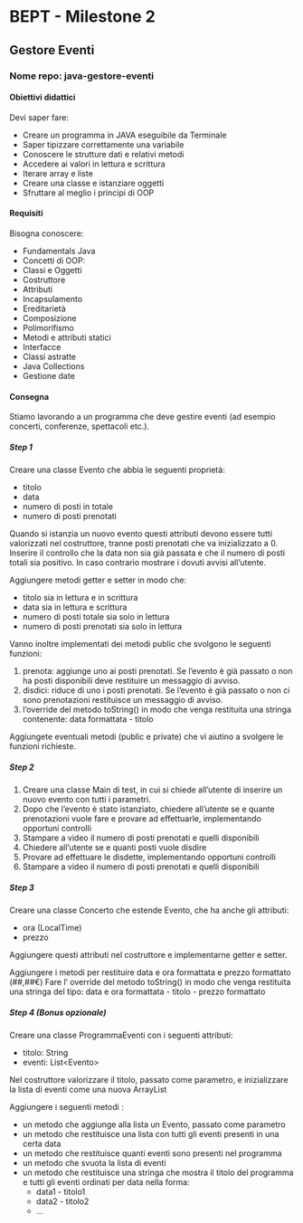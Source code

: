 # BEPT - Milestone 2
## Gestore Eventi

### Nome repo: java-gestore-eventi
#### Obiettivi didattici
Devi saper fare:
- Creare un programma in JAVA eseguibile da Terminale
- Saper tipizzare correttamente una variabile
- Conoscere le strutture dati e relativi metodi
- Accedere ai valori in lettura e scrittura
- Iterare array e liste
- Creare una classe e istanziare oggetti
- Sfruttare al meglio i principi di OOP

#### Requisiti
Bisogna conoscere:
- Fundamentals Java
- Concetti di OOP:
- Classi e Oggetti
- Costruttore
- Attributi
- Incapsulamento
- Ereditarietà
- Composizione
- Polimorifismo
- Metodi e attributi statici
- Interfacce
- Classi astratte
- Java Collections
- Gestione date

#### Consegna
Stiamo lavorando a un programma che deve gestire eventi (ad esempio concerti, conferenze, spettacoli etc.).

##### Step 1
Creare una classe Evento che abbia le seguenti proprietà:
- titolo
- data
- numero di posti in totale
- numero di posti prenotati

Quando si istanzia un nuovo evento questi attributi devono essere tutti valorizzati nel costruttore, tranne posti prenotati che va inizializzato a 0.
Inserire il controllo che la data non sia già passata e che il numero di posti totali sia positivo. In caso contrario mostrare i dovuti avvisi all’utente.

Aggiungere metodi getter e setter in modo che:

- titolo sia in lettura e in scrittura
- data sia in lettura e scrittura
- numero di posti totale sia solo in lettura
- numero di posti prenotati sia solo in lettura


Vanno inoltre implementati dei metodi public che svolgono le seguenti funzioni:
 
1. prenota: aggiunge uno ai posti prenotati. Se l’evento è già passato o non ha posti disponibili deve restituire un messaggio di avviso.
2. disdici: riduce di uno i posti prenotati. Se l’evento è già passato o non ci sono prenotazioni restituisce un messaggio di avviso.
3. l’override del metodo toString() in modo che venga restituita una stringa contenente: data formattata - titolo

Aggiungete eventuali metodi (public e private) che vi aiutino a svolgere le funzioni richieste.

##### Step 2
1. Creare una classe Main di test, in cui si chiede all’utente di inserire un nuovo evento con tutti i parametri.
2. Dopo che l’evento è stato istanziato, chiedere all’utente se e quante prenotazioni vuole fare e provare ad effettuarle, implementando opportuni controlli
3. Stampare a video il numero di posti prenotati e quelli disponibili
4. Chiedere all’utente se e quanti posti vuole disdire
5. Provare ad effettuare le disdette, implementando opportuni controlli
6. Stampare a video il numero di posti prenotati e quelli disponibili

##### Step 3
Creare una classe Concerto che estende Evento, che ha anche gli attributi:

- ora (LocalTime)
- prezzo

Aggiungere questi attributi nel costruttore e implementarne getter e setter.  

Aggiungere i metodi per restituire data e ora formattata e prezzo formattato (##,##€)
Fare l’ override del metodo toString() in modo che venga restituita una stringa del tipo: 
data e ora formattata - titolo - prezzo formattato

##### Step 4 (Bonus opzionale)
Creare una classe ProgrammaEventi con i seguenti attributi: 
- titolo: String
- eventi: List\<Evento\>

Nel costruttore valorizzare il titolo, passato come parametro, e inizializzare la lista di eventi come una nuova ArrayList

Aggiungere i seguenti metodi :

- un metodo che aggiunge alla lista un Evento, passato come parametro
- un metodo che restituisce una lista con tutti gli eventi presenti in una certa data
- un metodo che restituisce quanti eventi sono presenti nel programma
- un metodo che svuota la lista di eventi
- un metodo che restituisce una stringa che mostra il titolo del programma e tutti gli eventi ordinati per data nella forma: 
     - data1 - titolo1
     - data2 - titolo2 
     - …

